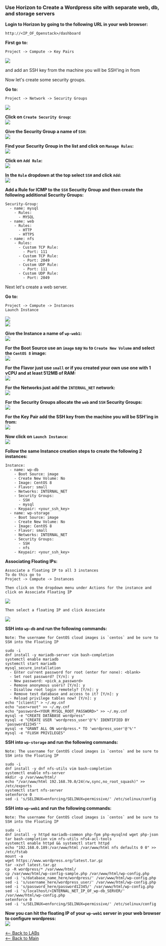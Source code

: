 ### Use Horizon to Create a Wordpress site with separate web, db, and storage servers

**Login to Horizon by going to the following URL in your web browser:**
```
http://<IP_OF_Openstack>/dashboard
```

**First go to:**
```
Project -> Compute -> Key Pairs
```

![](screenshots/1.png)

and add an SSH key from the machine you will be SSH'ing in from

Now let's create some security groups.

**Go to:**
```
Project -> Network -> Security Groups
```
![](screenshots/2.png)

**Click on `Create Security Group`:**  
![](screenshots/3.png)  
  
**Give the Security Group a name of `SSH`:**  
![](screenshots/4.png)  
  
**Find your Security Group in the list and click on `Manage Rules`:**  
![](screenshots/5.png)  
  
**Click on `Add Rule`:**  
![](screenshots/6.png)  
  
**In the `Rule` dropdown at the top select `SSH` and click `Add`:**  
![](screenshots/7.png)  
  
**Add a Rule for ICMP to the `SSH` Security Group and then create the following additional Security Groups:**  
```
Security-Group:
  - name: mysql
    - Rules:
      - MYSQL
  - name: web
    - Rules:
      - HTTP
      - HTTPS
  - name: nfs
    - Rules:
      - Custom TCP Rule:
        - Port: 111
      - Custom TCP Rule:
        - Port: 2049
      - Custom UDP Rule:
        - Port: 111
      - Custom UDP Rule:
        - Port: 2049
```
  
Next let's create a web server.  
  
**Go to:**  
```
Project -> Compute -> Instances
Launch Instance
```
  
![](screenshots/8.png)  
![](screenshots/9.png)  
  
**Give the Instance a name of `wp-web1`:**  
![](screenshots/10.png)  
  
**For the Boot Source use an `image` say `No` to `Create New Volume` and select the `CentOS 8` image:**  
![](screenshots/11.png)  
  
**For the Flavor just use `small` or if you created your own use one with 1 vCPU and at least 512MB of RAM:**  
![](screenshots/12.png)  
  
**For the Networks just add the `INTERNAL_NET` network:**  
![](screenshots/13.png)  
  
**For the Security Groups allocate the `web` and `SSH` Security Groups:**  
![](screenshots/14.png)  
  
**For the Key Pair add the SSH key from the machine you will be SSH'ing in from:**  
![](screenshots/15.png)  
  
**Now click on `Launch Instance`:**  
![](screenshots/16.png)  
  
**Follow the same Instance creation steps to create the following 2 instances:**  
```
Instance:
  - name: wp-db
    - Boot Source: image
    - Create New Volume: No
    - Image: CentOS 8
    - Flavor: small
    - Networks: INTERNAL_NET
    - Security Groups:
      - SSH
      - mysql
    - Keypair: <your_ssh_key>
  - name: wp-storage
    - Boot Source: image
    - Create New Volume: No
    - Image: CentOS 8
    - Flavor: small
    - Networks: INTERNAL_NET
    - Security Groups:
      - SSH
      - nfs
    - Keypair: <your_ssh_key>
```  
  
**Associating Floating IPs:**
```
Associate a floating IP to all 3 instances
To do this go to
Project -> Compute -> Instances
  
Then click on the dropdown menu under Actions for the instance and click on Associate Floating IP
```  
  
![](screenshots/floating_ip1.png)  
  
```
Then select a floating IP and click Associate
```  
  
![](screenshots/floating_ip2.png)  
  
**SSH into `wp-db` and run the following commands:**  
```
Note: The username for CentOS cloud images is `centos` and be sure to SSH into the Floating IP
```
```
sudo -i
dnf install -y mariadb-server vim bash-completion
systemctl enable mariadb
systemctl start mariadb
mysql_secure_installation
  - Enter current password for root (enter for none): <blank>
  - Set root password? [Y/n]: y
  - New password: <pick_a_password>
  - Remove anonymous users? [Y/n]: y
  - Disallow root login remotely? [Y/n]: y
  - Remove test database and access to it? [Y/n]: y
  - Reload privilege tables now? [Y/n]: y
echo "[client]" > ~/.my.cnf
echo "user=root" >> ~/.my.cnf
echo "password=<YOUR_MYSQL_ROOT_PASSWORD>" >> ~/.my.cnf
mysql -e "CREATE DATABASE wordpress"
mysql -e "CREATE USER 'wordpress_user'@'%' IDENTIFIED BY 'password12345'"
mysql -e "GRANT ALL ON wordpress.* TO 'wordpress_user'@'%'"
mysql -e "FLUSH PRIVILEGES"
```
  
**SSH into `wp-storage` and run the following commands:**  
```
Note: The username for CentOS cloud images is `centos` and be sure to SSH into the Floating IP
```
```
sudo -i
dnf install -y dnf nfs-utils vim bash-completion
systemctl enable nfs-server
mkdir -p /var/www/html/
echo "/var/www/html 192.168.70.0/24(rw,sync,no_root_squash)" >> /etc/exports
systemctl start nfs-server
setenforce 0
sed -i 's/SELINUX=enforcing/SELINUX=permissive/' /etc/selinux/config
```
  
**SSH into `wp-web1` and run the following commands:**  
```
Note: The username for CentOS cloud images is `centos` and be sure to SSH into the Floating IP
```
```
sudo -i
dnf install -y httpd mariadb-common php-fpm php-mysqlnd wget php-json tar bash-completion vim nfs-utils nfs4-acl-tools
systemctl enable httpd && systemctl start httpd
echo "192.168.0.189:/var/www/html /var/www/html nfs defaults 0 0" >> /etc/fstab
mount -a
wget https://www.wordpress.org/latest.tar.gz
tar -xzvf latest.tar.gz
cp -R wordpress/* /var/www/html/
cp /var/www/html/wp-config-sample.php /var/www/html/wp-config.php
sed -i 's/database_name_here/wordpress/' /var/www/html/wp-config.php
sed -i 's/username_here/wordpress_user/' /var/www/html/wp-config.php
sed -i 's/password_here/password12345/' /var/www/html/wp-config.php
sed -i 's/localhost/<INTERNAL_NET_IP_OF_wp-db_SERVER/' /var/www/html/wp-config.php
setenforce 0
sed -i 's/SELINUX=enforcing/SELINUX=permissive/' /etc/selinux/config
```
  
**Now you can hit the floating IP of your `wp-web1` server in your web browser to configure wordpress:**  
![](screenshots/19.png)  
  


[<-- Back to LABs](../README.md)  
[<-- Back to Main](../../README.md)
